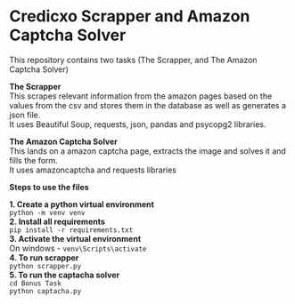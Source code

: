 # Credicxo Scrapper and Amazon Captcha Solver
This repository contains two tasks (The Scrapper, and The Amazon Captcha Solver)

**The Scrapper**    
This scrapes relevant information from the amazon pages based on the values from the csv and stores them in the database as well as generates a json file.      
It uses Beautiful Soup, requests, json, pandas and psycopg2 libraries.      

**The Amazon Captcha Solver**   
This lands on a amazon captcha page, extracts the image and solves it and fills the form.    
It uses amazoncaptcha and requests libraries


**Steps to use the files**   

**1. Create a python virtual environment**   
`python -m venv venv`   
**2. Install all requirements**   
`pip install -r requirements.txt`    
**3. Activate the virtual environment**    
On windows - `venv\Scripts\activate`     
**4. To run scrapper**    
`python scrapper.py`    
**5. To run the captacha solver**   
`cd Bonus Task`    
`python captacha.py`
